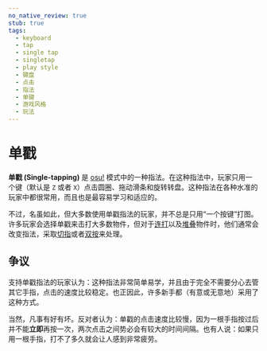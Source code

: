 ```yaml
---
no_native_review: true
stub: true
tags:
  - keyboard
  - tap
  - single tap
  - singletap
  - play style
  - 键盘
  - 点击
  - 指法
  - 单键
  - 游戏风格
  - 玩法
---
```


# 单戳

**单戳 (Single-tapping)** 是 [osu!](/wiki/Game_mode/osu!) 模式中的一种指法。在这种指法中，玩家只用一个键（默认是 `Z` 或者 `X`）点击圆圈、拖动滑条和旋转转盘。这种指法在各种水准的玩家中都很常用，而且也是最容易学习和适应的。

不过，名虽如此，但大多数使用单戳指法的玩家，并不总是只用“一个按键”打图。许多玩家会选择单戳来击打大多数物件，但对于[连打](/wiki/Beatmap/Pattern/osu!/Stream)以及[堆叠](/wiki/Beatmapping/Mapping_techniques/Stack)物件时，他们通常会改变指法，采取[切指](/wiki/Gameplay/Play_style/Alternating)或者[双按](/wiki/Gameplay/Play_style/Double_tapping)来处理。

## 争议

支持单戳指法的玩家认为：这种指法非常简单易学，并且由于完全不需要分心去管其它手指，点击的速度比较稳定。也正因此，许多新手都（有意或无意地）采用了这种方式。

当然，凡事有好有坏。反对者认为：单戳的点击速度比较慢，因为一根手指按过后并不能**立即**再按一次，两次点击之间势必会有较大的时间间隔。也有人说：如果只用一根手指，打不了多久就会让人感到非常疲劳。
